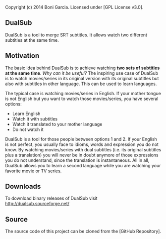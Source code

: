 Copyright (c) 2014 Boni Garcia. Licensed under [GPL License v3.0].

DualSub
-------
DualSub is a tool to merge SRT subtitles. It allows watch two different subtitles at the same time.

Motivation
----------
The basic idea behind DualSub is to achieve watching **two sets of subtitles at the same time**. *Why can it be useful?* The inspiring use case of DualSub is to watch movies/series in its original version with its original subtitles but also with subtitles in other language. This can be used to learn languages. 

The typical case is watching movies/series in English. If your mother tongue is not English but you want to watch those movies/series, you have several options:

- Learn English
- Watch it with subtitles
- Watch it translated to your mother language
- Do not watch it

DualSub is a tool for those people between options 1 and 2. If your English is not perfect, you usually face to idioms, words and expression you do not know. By watching movies/series with dual subtitles (i.e. its original subtitles plus a translation) you will never be in doubt anymore of those expressions you do not understand, since the translation is instantaneous. All in all, DualSub allows you to learn a second language while you are watching your favorite movie or TV series. 

Downloads
---------
To download binary releases of DualSub visit http://dualsub.sourceforge.net/

Source
------
The source code of this project can be cloned from the [GitHub Repository].

